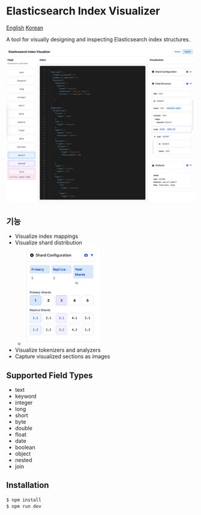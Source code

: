 # Elasticsearch Index Visualizer

[English](README.md)
[Korean](README_ko.md)


A tool for visually designing and inspecting Elasticsearch index structures.

<img src="https://raw.githubusercontent.com/getsolaris/es-index-visualizer/refs/heads/main/images/1.png">

## 기능
- Visualize index mappings
- Visualize shard distribution
    - <img src="https://raw.githubusercontent.com/getsolaris/es-index-visualizer/refs/heads/main/images/2.png"  width="200px">
- Visualize tokenizers and analyzers
- Capture visualized sections as images

## Supported Field Types
- text
- keyword
- integer
- long
- short
- byte
- double
- float
- date
- boolean
- object
- nested
- join

## Installation
```bash
$ npm install
$ npm run dev
```